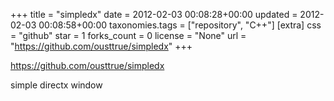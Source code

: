 +++
title = "simpledx"
date = 2012-02-03 00:08:28+00:00
updated = 2012-02-03 00:08:58+00:00
taxonomies.tags = ["repository", "C++"]
[extra]
css = "github"
star = 1
forks_count = 0
license = "None"
url = "https://github.com/ousttrue/simpledx"
+++

<https://github.com/ousttrue/simpledx>

simple directx window
